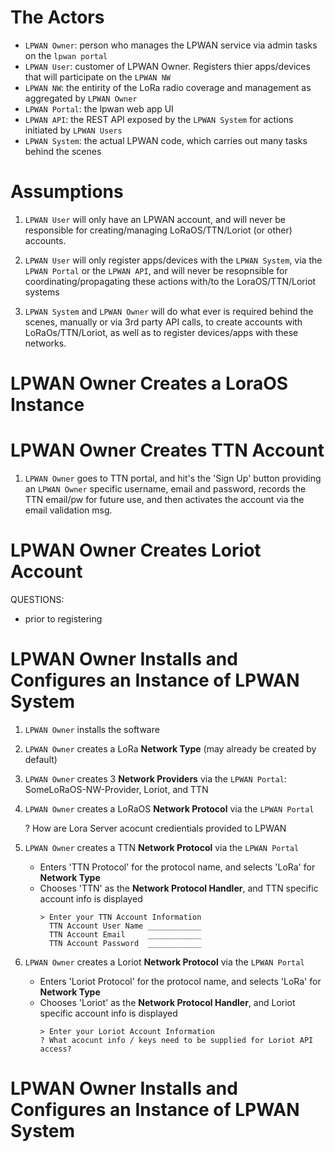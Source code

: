 # The Actors

* `LPWAN Owner`: person who manages the LPWAN service via admin tasks on the `lpwan portal`
* `LPWAN User`: customer of LPWAN Owner. Registers thier apps/devices that will participate on the `LPWAN NW`
* `LPWAN NW`: the entirity of the LoRa radio coverage and management as aggregated by `LPWAN Owner`
* `LPWAN Portal`: the lpwan web app UI
* `LPWAN API`: the REST API exposed by the `LPWAN System` for actions initiated by `LPWAN Users`
* `LPWAN System`: the actual LPWAN code, which carries out many tasks behind the scenes

# Assumptions

1. `LPWAN User` will only have an LPWAN account, and will never be responsible for creating/managing LoRaOS/TTN/Loriot (or other) accounts.

2. `LPWAN User` will only register apps/devices with the `LPWAN System`, via the `LPWAN Portal` or the `LPWAN API`, and will never be resopnsible for coordinating/propagating these actions with/to the LoraOS/TTN/Loriot systems

3. `LPWAN System` and `LPWAN Owner` will do what ever is required behind the scenes, manually or via 3rd party API calls, to create accounts with LoRaOs/TTN/Loriot, as well as to register devices/apps with these networks.

# LPWAN Owner Creates a LoraOS Instance


# LPWAN Owner Creates TTN Account

1. `LPWAN Owner` goes to TTN portal, and hit's the 'Sign Up' button providing an `LPWAN Owner` specific username, email and password, records the TTN email/pw for future use, and then activates the account via the email validation msg.




# LPWAN Owner Creates Loriot Account



QUESTIONS:

* prior to registering





# LPWAN Owner Installs and Configures an Instance of LPWAN System

1. `LPWAN Owner` installs the software

2. `LPWAN Owner` creates a LoRa **Network Type** (may already be created by default)

3. `LPWAN Owner` creates 3 **Network Providers** via the `LPWAN Portal`: SomeLoRaOS-NW-Provider, Loriot, and TTN

4. `LPWAN Owner` creates a LoRaOS **Network Protocol** via the `LPWAN Portal`

    ? How are Lora Server acocunt credientials provided to LPWAN

5. `LPWAN Owner` creates a TTN **Network Protocol** via the `LPWAN Portal`

    - Enters 'TTN Protocol' for the protocol name, and selects 'LoRa' for **Network Type**
    - Chooses 'TTN' as the **Network Protocol Handler**, and TTN specific account info is displayed
      ```
      > Enter your TTN Account Information
        TTN Account User Name ____________
        TTN Account Email     ____________
        TTN Account Password  ____________
      ```

6. `LPWAN Owner` creates a Loriot **Network Protocol** via the `LPWAN Portal`

    - Enters 'Loriot Protocol' for the protocol name, and selects 'LoRa' for **Network Type**
    - Chooses 'Loriot' as the **Network Protocol Handler**, and Loriot specific account info is displayed
      ```
      > Enter your Loriot Account Information
      ? What acocunt info / keys need to be supplied for Loriot API access?
      ```


# LPWAN Owner Installs and Configures an Instance of LPWAN System
